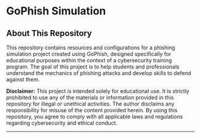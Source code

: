 # GoPhish Simulation

## About This Repository

This repository contains resources and configurations for a phishing simulation project created using GoPhish, designed specifically for educational purposes within the context of a cybersecurity training program. The goal of this project is to help students and professionals understand the mechanics of phishing attacks and develop skills to defend against them.

**Disclaimer:** This project is intended solely for educational use. It is strictly prohibited to use any of the materials or information provided in this repository for illegal or unethical activities. The author disclaims any responsibility for misuse of the content provided herein. By using this repository, you agree to comply with all applicable laws and regulations regarding cybersecurity and ethical conduct.


-----------------------------------------------------------------------


